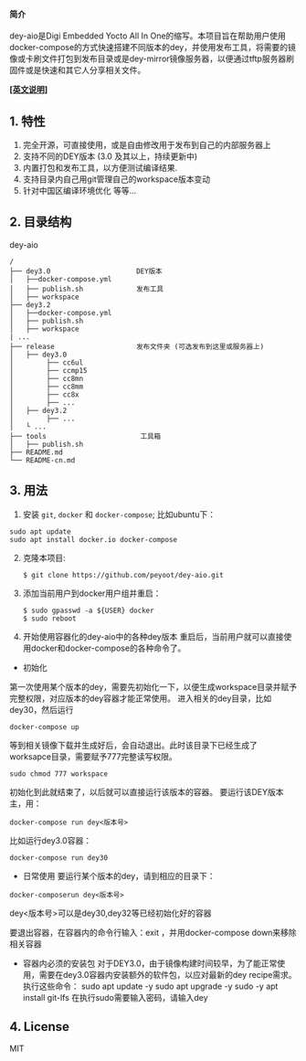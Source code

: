 #### 简介
dey-aio是Digi Embedded Yocto All In One的缩写。本项目旨在帮助用户使用docker-compose的方式快速搭建不同版本的dey，并使用发布工具，将需要的镜像或卡刷文件打包到发布目录或是dey-mirror镜像服务器，以便通过tftp服务器刷固件或是快速和其它人分享相关文件。

**[[英文说明]](README.md)**

## 1. 特性
1. 完全开源，可直接使用，或是自由修改用于发布到自己的内部服务器上
2. 支持不同的DEY版本 (3.0 及其以上，持续更新中)
3. 内置打包和发布工具，以方便测试编译结果.
4. 支持目录内自己用git管理自己的workspace版本变动
5. 针对中国区编译环境优化
等等...
## 2.  目录结构
dey-aio
```
/
├── dey3.0                     DEY版本
│   ├──docker-compose.yml      
│   ├── publish.sh             发布工具
│   ├── workspace
├── dey3.2
│   ├──docker-compose.yml
│   ├── publish.sh
│   ├── workspace
| ...
├── release                    发布文件夹 (可选发布到这里或服务器上)
│   ├── dey3.0                   
│        ├── cc6ul
│        ├── ccmp15
│        ├── cc8mn
│        ├── cc8mm
│        ├── cc8x
│        ├── ...
│   ├── dey3.2                   
│        ├── ...
│   └ ...
├── tools                       工具箱
│   ├── publish.sh
├── README.md
└── README-cn.md

```
## 3. 用法
1. 安装 `git`, `docker` 和 `docker-compose`;
比如ubuntu下：
```shell
sudo apt update
sudo apt install docker.io docker-compose
```
2. 克隆本项目:
    ```
    $ git clone https://github.com/peyoot/dey-aio.git
    ```
3. 添加当前用户到docker用户组并重启：
    ```
    $ sudo gpasswd -a ${USER} docker
    $ sudo reboot
    ```
4. 开始使用容器化的dey-aio中的各种dey版本
  重启后，当前用户就可以直接使用docker和docker-compose的各种命令了。
  * 初始化
  
  第一次使用某个版本的dey，需要先初始化一下，以便生成workspace目录并赋予完整权限，对应版本的dey容器才能正常使用。
  进入相关的dey目录，比如dey30，然后运行
  ```
docker-compose up
```
等到相关镜像下载并生成好后，会自动退出。此时该目录下已经生成了worksapce目录，需要赋予777完整读写权限。

```
sudo chmod 777 workspace
```
初始化到此就结束了，以后就可以直接运行该版本的容器。
要运行该DEY版本主，用：

```
docker-compose run dey<版本号>
```
比如运行dey3.0容器：

```
docker-compose run dey30
```
  * 日常使用
要运行某个版本的dey，请到相应的目录下：

```
docker-composerun dey<版本号>
```
dey<版本号>可以是dey30,dey32等已经初始化好的容器

要退出容器，在容器内的命令行输入：exit ，并用docker-compose down来移除相关容器

   * 容器内必须的安装包
对于DEY3.0，由于镜像构建时间较早，为了能正常使用，需要在dey3.0容器内安装额外的软件包，以应对最新的dey recipe需求。
执行这些命令：
sudo apt update -y
sudo apt upgrade -y
sudo -y apt install git-lfs
在执行sudo需要输入密码，请输入dey



## 4. License
MIT
